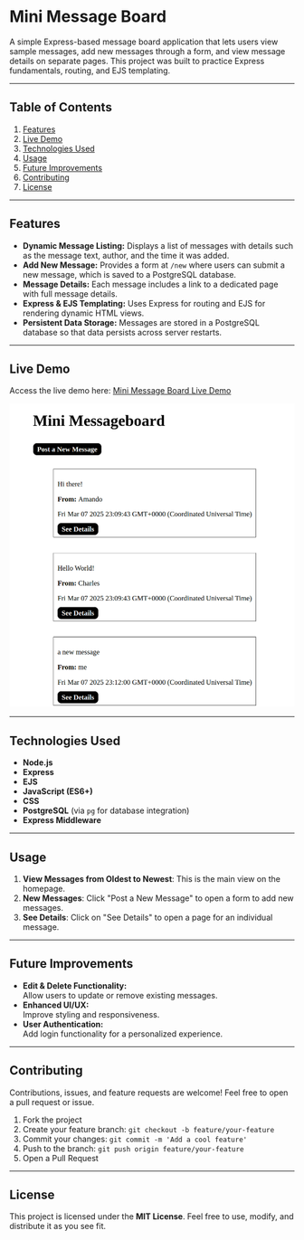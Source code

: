# Mini Message Board

A simple Express-based message board application that lets users view sample messages, add new messages through a form, and view message details on separate pages. This project was built to practice Express fundamentals, routing, and EJS templating.

---

## Table of Contents

1. [Features](#features)
2. [Live Demo](#live-demo)
3. [Technologies Used](#technologies-used)
4. [Usage](#usage)
5. [Future Improvements](#future-improvements)
6. [Contributing](#contributing)
7. [License](#license)

---

## Features

-   **Dynamic Message Listing:** Displays a list of messages with details such as the message text, author, and the time it was added.
-   **Add New Message:** Provides a form at `/new` where users can submit a new message, which is saved to a PostgreSQL database.
-   **Message Details:** Each message includes a link to a dedicated page with full message details.
-   **Express & EJS Templating:** Uses Express for routing and EJS for rendering dynamic HTML views.
-   **Persistent Data Storage:** Messages are stored in a PostgreSQL database so that data persists across server restarts.

---

## Live Demo

Access the live demo here: [Mini Message Board Live Demo](http://mini-message-board-production-0161.up.railway.app)

<img src="./assets/image.png" alt="Screenshot of live demo"/>

---

## Technologies Used

-   **Node.js**
-   **Express**
-   **EJS**
-   **JavaScript (ES6+)**
-   **CSS**
-   **PostgreSQL** (via `pg` for database integration)
-   **Express Middleware**

---

## Usage

1. **View Messages from Oldest to Newest**: This is the main view on the homepage.
2. **New Messages**: Click "Post a New Message" to open a form to add new messages.
3. **See Details**: Click on "See Details" to open a page for an individual message.

---

## Future Improvements

-   **Edit & Delete Functionality:**  
    Allow users to update or remove existing messages.
-   **Enhanced UI/UX:**  
    Improve styling and responsiveness.
-   **User Authentication:**  
    Add login functionality for a personalized experience.

---

## Contributing

Contributions, issues, and feature requests are welcome! Feel free to open a pull request or issue.

1. Fork the project
2. Create your feature branch: `git checkout -b feature/your-feature`
3. Commit your changes: `git commit -m 'Add a cool feature'`
4. Push to the branch: `git push origin feature/your-feature`
5. Open a Pull Request

---

## License

This project is licensed under the **MIT License**. Feel free to use, modify, and distribute it as you see fit.
